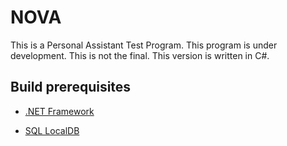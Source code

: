 # NOVA
 This is a Personal Assistant Test Program. This program is under development. This is not the final. This version is written in C#.

## Build prerequisites
* [.NET Framework](https://dotnet.microsoft.com/en-us/download/dotnet-framework/thank-you/net48-offline-installer)

* [SQL LocalDB](https://download.microsoft.com/download/7/c/1/7c14e92e-bdcb-4f89-b7cf-93543e7112d1/SqlLocalDB.msi)
